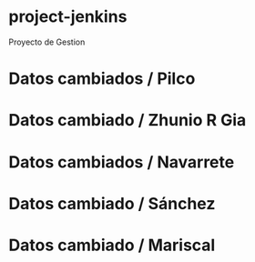 # project-jenkins
Proyecto de Gestion

# Datos cambiados / Pilco

# Datos cambiado / Zhunio R Gia

# Datos cambiados / Navarrete


# Datos cambiado / Sánchez

# Datos cambiado / Mariscal
